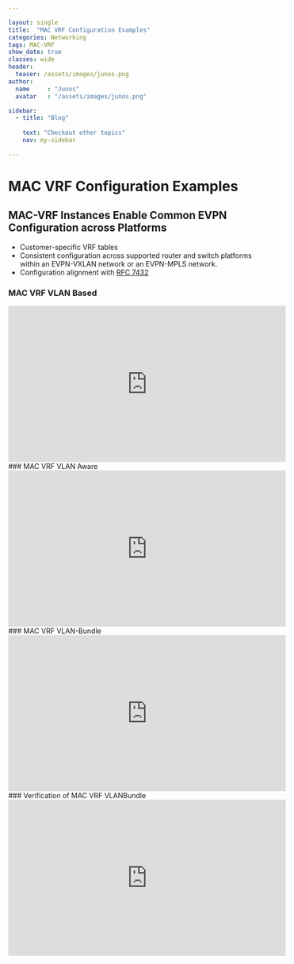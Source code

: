 ```yaml
---

layout: single
title:  "MAC VRF Configuration Examples"
categories: Networking
tags: MAC-VRF
show_date: true
classes: wide
header:
  teaser: /assets/images/junos.png
author:
  name     : "Junos"
  avatar   : "/assets/images/junos.png"

sidebar:
  - title: "Blog"
   
    text: "Checkout other topics"
    nav: my-sidebar

---
```

# MAC VRF Configuration Examples
## MAC-VRF Instances Enable Common EVPN Configuration across Platforms

- Customer-specific VRF tables
- Consistent configuration across supported router and switch platforms within an EVPN-VXLAN network or an EVPN-MPLS network.
- Configuration alignment with [RFC 7432](https://datatracker.ietf.org/doc/html/rfc7432)
###  MAC VRF VLAN Based
<iframe width="560" height="315" src="https://www.youtube.com/embed/r1WfNVdu5uY?si=Z0v-DT40spUcxhAI" title="YouTube video player" frameborder="0" allow="accelerometer; autoplay; clipboard-write; encrypted-media; gyroscope; picture-in-picture; web-share" referrerpolicy="strict-origin-when-cross-origin" allowfullscreen></iframe>
### MAC VRF VLAN Aware
<iframe width="560" height="315" src="https://www.youtube.com/embed/kTB6f3Utfls?si=67DRMO7Bj0MITx7f" title="YouTube video player" frameborder="0" allow="accelerometer; autoplay; clipboard-write; encrypted-media; gyroscope; picture-in-picture; web-share" referrerpolicy="strict-origin-when-cross-origin" allowfullscreen></iframe>
### MAC VRF VLAN-Bundle
<iframe width="560" height="315" src="https://www.youtube.com/embed/TspnRyS2IpY?si=FaCB-p2n0t7SdJW1" title="YouTube video player" frameborder="0" allow="accelerometer; autoplay; clipboard-write; encrypted-media; gyroscope; picture-in-picture; web-share" referrerpolicy="strict-origin-when-cross-origin" allowfullscreen></iframe>
### Verification of  MAC VRF VLANBundle
<iframe width="560" height="315" src="https://www.youtube.com/embed/k8_O5KuPYvM?si=2f0ZQxilLPe5PDC0" title="YouTube video player" frameborder="0" allow="accelerometer; autoplay; clipboard-write; encrypted-media; gyroscope; picture-in-picture; web-share" referrerpolicy="strict-origin-when-cross-origin" allowfullscreen></iframe>
